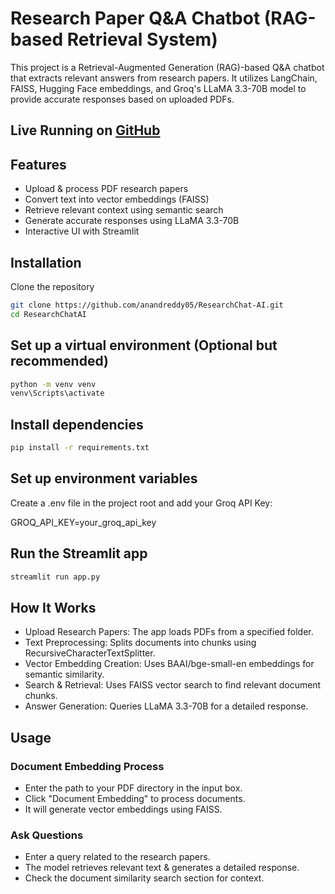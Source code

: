 # Research Paper Q&A Chatbot (RAG-based Retrieval System)

This project is a Retrieval-Augmented Generation (RAG)-based Q&A chatbot that extracts relevant answers from research papers. It utilizes LangChain, FAISS, Hugging Face embeddings, and Groq's LLaMA 3.3-70B model to provide accurate responses based on uploaded PDFs.

## Live Running on [GitHub]([https://github.com](https://researchchat-ai.streamlit.app/))


## Features

- Upload & process PDF research papers
- Convert text into vector embeddings (FAISS)
- Retrieve relevant context using semantic search
- Generate accurate responses using LLaMA 3.3-70B
- Interactive UI with Streamlit

## Installation

Clone the repository

```bash
git clone https://github.com/anandreddy05/ResearchChat-AI.git
cd ResearchChatAI
```

## Set up a virtual environment (Optional but recommended)

```bash
python -m venv venv
venv\Scripts\activate
```

## Install dependencies

```bash
pip install -r requirements.txt
```

## Set up environment variables

Create a .env file in the project root and add your Groq API Key:

GROQ_API_KEY=your_groq_api_key

## Run the Streamlit app

```bash
streamlit run app.py
```

## How It Works

- Upload Research Papers: The app loads PDFs from a specified folder.
- Text Preprocessing: Splits documents into chunks using RecursiveCharacterTextSplitter.
- Vector Embedding Creation: Uses BAAI/bge-small-en embeddings for semantic similarity.
- Search & Retrieval: Uses FAISS vector search to find relevant document chunks.
- Answer Generation: Queries LLaMA 3.3-70B for a detailed response.

## Usage

### Document Embedding Process

- Enter the path to your PDF directory in the input box.
- Click "Document Embedding" to process documents.
- It will generate vector embeddings using FAISS.

### Ask Questions

- Enter a query related to the research papers.
- The model retrieves relevant text & generates a detailed response.
- Check the document similarity search section for context.

